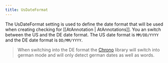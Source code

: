 ```yaml
---
title: UsDateFormat
---
```


The UsDateFormat setting is used to define the date format that will be used when creating checking for [[AtAnnotation | AtAnnotations]]. You an switch between the US and the DE date format.
The US date format is `MM/DD/YYYY` and the DE date format is `DD/MM/YYYY`.

> When switching into the DE format the [Chrono](https://github.com/wanasit/chrono) library will switch into german mode and will only detect german dates as well as words.
